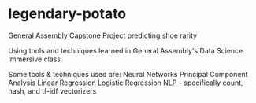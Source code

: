 # legendary-potato
General Assembly Capstone Project predicting shoe rarity

Using tools and techniques learned in General Assembly's Data Science Immersive class.

Some tools & techniques used are:
Neural Networks
Principal Component Analysis
Linear Regression
Logistic Regression
NLP - specifically count, hash, and tf-idf vectorizers
